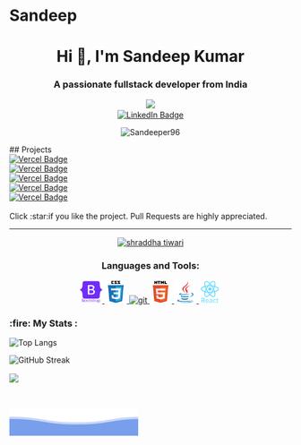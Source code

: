 # Sandeep
<!-- ![Banner](https://res.cloudinary.com/superfolio/image/upload/v1620689979/68747470733a2f2f692e70696e696d672e636f6d2f6f726967696e616c732f63362f33332f63322f63363333633230656465383266306530636564376435373064626533613166332e676966_yjuh2s.gif)
 -->
<h1 align="center">Hi 👋, I'm Sandeep Kumar</h1>
<h3 align="center">A passionate fullstack developer from India</h3>
<!-- <img align="right" alt="Coding" width="400" src="[https://images.app.goo.gl/Gm16krTMttrjLH237](https://images.app.goo.gl/pbtYhu2SasEtebup6](https://images.app.goo.gl/Pg9C4hpLBBYUmezi6)" />
 -->
 <div id="header" align="center">
  <img src="https://media.giphy.com/media/M9gbBd9nbDrOTu1Mqx/giphy.gif" width="100"/>
</div>

  <div id="badges" align="center">
  <a href="https://www.linkedin.com/in/skumarsandeep/">
    <img src="https://img.shields.io/badge/LinkedIn-blue?style=for-the-badge&logo=linkedin&logoColor=white" alt="LinkedIn Badge"/>
  </a>
 </div>

<p align="center"> <img src="https://komarev.com/ghpvc/?username=Sandeeper96&label=Profile%20views&color=0e75b6&style=flat" alt="Sandeeper96" /> </p>
## Projects
<div >
    <a href="https://play.google.com/store/apps/details?id=com.reelax.influencer" >
    <img src="https://img.shields.io/badge/Reelax Admin Mobile App-white?style=for-the-badge&logo=vercel&logoColor=blue" alt="Vercel Badge"/>
  </a> 
<br/>
    <a href="https://play.google.com/store/apps/details?id=com.reelax.ads" >
    <img src="https://img.shields.io/badge/Reelax Brand Mobile App-white?style=for-the-badge&logo=vercel&logoColor=blue" alt="Vercel Badge"/>
  </a> 
<br/>
   
   <a href="https://brands.getreelax.com/" >
    <img src="https://img.shields.io/badge/Reelax Brand Web App-white?style=for-the-badge&logo=vercel&logoColor=blue" alt="Vercel Badge"/>
  </a> 
 <br/>
  <a href="https://admin.getreelax.com/" >
    <img src="https://img.shields.io/badge/Reelax Admin Web App-white?style=for-the-badge&logo=vercel&logoColor=blue" alt="Vercel Badge"/>
  </a> 
 <br/>
  <a href="https://momeals.in/" >
    <img src="https://img.shields.io/badge/Momeals Foundation Live App-white?style=for-the-badge&logo=vercel&logoColor=blue" alt="Vercel Badge"/>
  </a>
 <br/>

  <br>
  Click :star:if you like the project. Pull Requests are highly appreciated.
</div>
<hr>
<p align="center">
<a href="https://www.linkedin.com/in/skumarsandeep/" target="blank"><img align="center" src="https://raw.githubusercontent.com/rahuldkjain/github-profile-readme-generator/master/src/images/icons/Social/linked-in-alt.svg" alt="shraddha tiwari" height="30" width="40" /></a>

<h3 align="center">Languages and Tools:</h3>
<p align="center"> <a href="https://getbootstrap.com" target="_blank" rel="noreferrer"> <img src="https://raw.githubusercontent.com/devicons/devicon/master/icons/bootstrap/bootstrap-plain-wordmark.svg" alt="bootstrap" width="40" height="40"/> </a> <a href="https://www.w3schools.com/css/" target="_blank" rel="noreferrer"> <img src="https://raw.githubusercontent.com/devicons/devicon/master/icons/css3/css3-original-wordmark.svg" alt="css3" width="40" height="40"/> </a> <a href="https://git-scm.com/" target="_blank" rel="noreferrer"> <img src="https://www.vectorlogo.zone/logos/git-scm/git-scm-icon.svg" alt="git" width="40" height="40"/> </a> <a href="https://www.w3.org/html/" target="_blank" rel="noreferrer"> <img src="https://raw.githubusercontent.com/devicons/devicon/master/icons/html5/html5-original-wordmark.svg" alt="html5" width="40" height="40"/> </a> <a href="https://www.java.com" target="_blank" rel="noreferrer"> <img src="https://raw.githubusercontent.com/devicons/devicon/master/icons/java/java-original.svg" alt="java" width="40" height="40"/> </a> <a href="https://reactjs.org/" target="_blank" rel="noreferrer"> <img src="https://raw.githubusercontent.com/devicons/devicon/master/icons/react/react-original-wordmark.svg" alt="react" width="40" height="40"/> </a> </p>

<h3>:fire: My Stats :</h3>

 ![Top Langs](https://github-readme-stats.vercel.app/api/top-langs/?username=Sandeeper96&layout=compact&theme=vision-friendly-dark)

![GitHub Streak](http://github-readme-streak-stats.herokuapp.com?user=Sandeeper96&theme=dark&hide_border=true&currStreakLabel=DDDDDD)

<p>
<a href="https://github.com/Shraddha08-cmyk"><span>
<img align="center" src="https://github-profile-summary-cards.vercel.app/api/cards/profile-details?username=Sandeeper96&theme=dracula" />
</span></a> </p>

<p ><img src="https://github-profile-trophy.vercel.app/?username=Sandeeper96&theme=vue" alt=""/> </p>
  
![](https://github.com/amandewatnitrr/amandewatnitrr/blob/main/imgs/bottom_header.svg)
